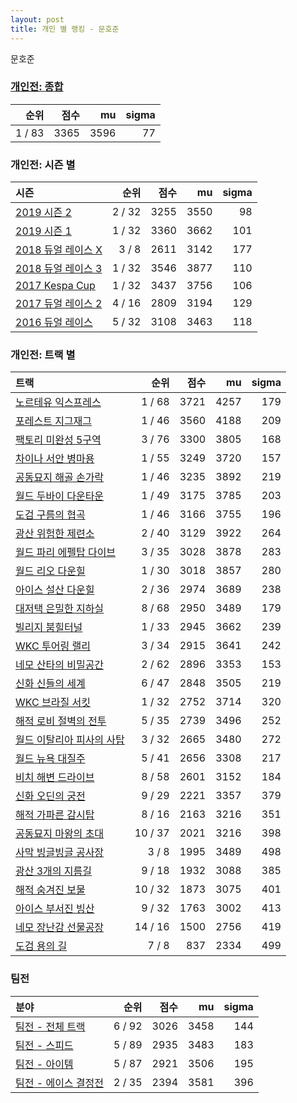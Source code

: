 ```yaml
---
layout: post
title: 개인 별 랭킹 - 문호준
---
```


문호준

### [개인전: 종합](../singles-full)

| 순위 | 점수 | mu | sigma |
|---:|---:|---:|---:|
| 1 / 83 | 3365 | 3596 | 77 |

### 개인전: 시즌 별

| 시즌 | 순위 | 점수 | mu | sigma |
|:---|---:|---:|---:|---:|
| [2019 시즌 2](../s2019_2) | 2 / 32 | 3255 | 3550 | 98 |
| [2019 시즌 1](../s2019_1) | 1 / 32 | 3360 | 3662 | 101 |
| [2018 듀얼 레이스 X](../s2018_2) | 3 / 8 | 2611 | 3142 | 177 |
| [2018 듀얼 레이스 3](../s2018_1) | 1 / 32 | 3546 | 3877 | 110 |
| [2017 Kespa Cup](../s2017_2) | 1 / 32 | 3437 | 3756 | 106 |
| [2017 듀얼 레이스 2](../s2017_1) | 4 / 16 | 2809 | 3194 | 129 |
| [2016 듀얼 레이스](../s2016_1) | 5 / 32 | 3108 | 3463 | 118 |

### 개인전: 트랙 별

| 트랙 | 순위 | 점수 | mu | sigma |
|:---|---:|---:|---:|---:|
| [노르테유 익스프레스](../noex) | 1 / 68 | 3721 | 4257 | 179 |
| [포레스트 지그재그](../zigzag) | 1 / 46 | 3560 | 4188 | 209 |
| [팩토리 미완성 5구역](../district5) | 3 / 76 | 3300 | 3805 | 168 |
| [차이나 서안 병마용](../byeongma) | 1 / 55 | 3249 | 3720 | 157 |
| [공동묘지 해골 손가락](../haeson) | 1 / 46 | 3235 | 3892 | 219 |
| [월드 두바이 다운타운](../dubai) | 1 / 49 | 3175 | 3785 | 203 |
| [도검 구름의 협곡](../hyupgog) | 1 / 46 | 3166 | 3755 | 196 |
| [광산 위험한 제련소](../jeryeonso) | 2 / 40 | 3129 | 3922 | 264 |
| [월드 파리 에펠탑 다이브](../eifel) | 3 / 35 | 3028 | 3878 | 283 |
| [월드 리오 다운힐](../rio) | 1 / 30 | 3018 | 3857 | 280 |
| [아이스 설산 다운힐](../seolsan) | 2 / 36 | 2974 | 3689 | 238 |
| [대저택 은밀한 지하실](../jeotaek) | 8 / 68 | 2950 | 3489 | 179 |
| [빌리지 붐힐터널](../boomhill) | 1 / 33 | 2945 | 3662 | 239 |
| [WKC 투어링 랠리](../rally) | 3 / 34 | 2915 | 3641 | 242 |
| [네모 산타의 비밀공간](../santa) | 2 / 62 | 2896 | 3353 | 153 |
| [신화 신들의 세계](../shinsegye) | 6 / 47 | 2848 | 3505 | 219 |
| [WKC 브라질 서킷](../brazil) | 1 / 32 | 2752 | 3714 | 320 |
| [해적 로비 절벽의 전투](../lobby) | 5 / 35 | 2739 | 3496 | 252 |
| [월드 이탈리아 피사의 사탑](../pizza) | 3 / 32 | 2665 | 3480 | 272 |
| [월드 뉴욕 대질주](../newyork) | 5 / 41 | 2656 | 3308 | 217 |
| [비치 해변 드라이브](../haebyun) | 8 / 58 | 2601 | 3152 | 184 |
| [신화 오딘의 궁전](../odin) | 9 / 29 | 2221 | 3357 | 379 |
| [해적 가파른 감시탑](../gamshi) | 8 / 16 | 2163 | 3216 | 351 |
| [공동묘지 마왕의 초대](../mawang) | 10 / 37 | 2021 | 3216 | 398 |
| [사막 빙글빙글 공사장](../sabing) | 3 / 8 | 1995 | 3489 | 498 |
| [광산 3개의 지름길](../gwangsamji) | 9 / 18 | 1932 | 3088 | 385 |
| [해적 숨겨진 보물](../haesumbo) | 10 / 32 | 1873 | 3075 | 401 |
| [아이스 부서진 빙산](../boobing) | 9 / 32 | 1763 | 3002 | 413 |
| [네모 장난감 선물공장](../present) | 14 / 16 | 1500 | 2756 | 419 |
| [도검 용의 길](../daagon) | 7 / 8 | 837 | 2334 | 499 |

### 팀전

| 분야 | 순위 | 점수 | mu | sigma |
|:---|---:|---:|---:|---:|
| [팀전 - 전체 트랙](../team-full) | 6 / 92 | 3026 | 3458 | 144 |
| [팀전 - 스피드](../team-speed) | 5 / 89 | 2935 | 3483 | 183 |
| [팀전 - 아이템](../team-item) | 5 / 87 | 2921 | 3506 | 195 |
| [팀전 - 에이스 결정전](../team-ace) | 2 / 35 | 2394 | 3581 | 396 |
